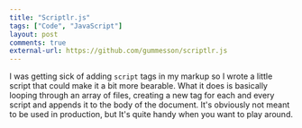```yaml
---
title: "Scriptlr.js"
tags: ["Code", "JavaScript"]
layout: post
comments: true
external-url: https://github.com/gummesson/scriptlr.js
---
```


I was getting sick of adding `script` tags in my markup so I wrote a little script that could make it a bit more bearable. What it does is basically looping through an array of files, creating a new tag for each and every script and appends it to the body of the document. It's obviously not meant to be used in production, but It's quite handy when you want to play around.
